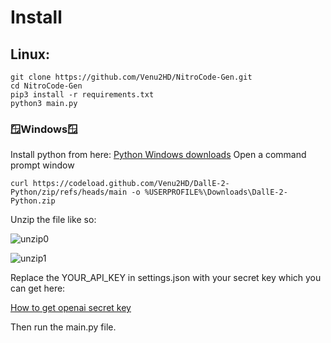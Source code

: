 # Install
Linux:
---
```
git clone https://github.com/Venu2HD/NitroCode-Gen.git
cd NitroCode-Gen
pip3 install -r requirements.txt
python3 main.py
```
  ### 🪟Windows🪟
  Install python from here:
  [Python Windows downloads](https://www.python.org/downloads/windows/)
  Open a command prompt window
  ```
  curl https://codeload.github.com/Venu2HD/DallE-2-Python/zip/refs/heads/main -o %USERPROFILE%\Downloads\DallE-2-Python.zip
  ```
  Unzip the file like so:

  ![unzip0](https://cdn.discordapp.com/attachments/1027204530644988004/1046756929185259530/unzip.jpg)

  ![unzip1](https://cdn.discordapp.com/attachments/1027204530644988004/1046759736906874941/unzip.png)

  Replace the YOUR_API_KEY in settings.json with your secret key which you can get here:

  [How to get openai secret key](https://beta.openai.com/account/api-keys)

  Then run the main.py file.
